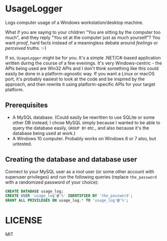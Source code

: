 # UsageLogger

Logs computer usage of a Windows workstation/desktop machine.

What if you are saying to your children "You are sitting by the computer too much", and they reply
"You sit at the computer just as much yourself"? You want _proof_, hard facts instead of a meaningless
debate around _feelings_ or _perceived truths_. :-)

If so, `UsageLogger` might be for you. It's a simple .NET/C#-based application written during the course
of a few evenings. It's very Windows-centric - the APIs being used are Win32 APIs and I don't think
something like this could easily be done in a platform-agnostic way. If you want a Linux or macOS port,
it's probably easiest to look at the code and be inspired by the approach, and then rewrite it using
platform-specific APIs for your target platform.

## Prerequisites

- A MySQL database. (Could easily be rewritten to use SQLite or some other DB instead; I chose MySQL
  simply because I wanted to be able to query the database easily, `GROUP BY` etc., and also because
  it's the database being used at work.)
- A Windows 10 computer. Probably works on Windows 8 or 7 also, but untested.

## Creating the database and database user

Connect to your MySQL user as a root user (or some other account with superuser privileges) and run
the following queries (replace `the_password` with a randomized password of your choice):

```sql
CREATE DATABASE usage_log;
CREATE USER 'usage_log'@'%' IDENTIFIED BY 'the_password';
GRANT ALL PRIVILEGES ON usage_log.* TO 'usage_log'@'%';
```

# LICENSE

MIT
